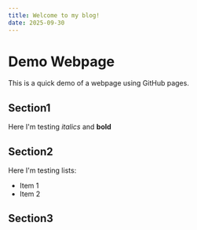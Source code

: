 ```yaml
---
title: Welcome to my blog!
date: 2025-09-30
---
```

# Demo Webpage

This is a quick demo of a webpage using GitHub pages. 

## Section1 

Here I'm testing *italics* and **bold**

## Section2 

Here I'm testing lists: 
- Item 1
- Item 2

## Section3


